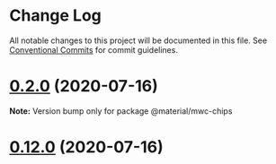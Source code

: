 # Change Log

All notable changes to this project will be documented in this file.
See [Conventional Commits](https://conventionalcommits.org) for commit guidelines.

# [0.2.0](https://github.com/material-components/material-components-web-components/compare/v0.1.0...v0.2.0) (2020-07-16)

**Note:** Version bump only for package @material/mwc-chips





# [0.12.0](https://github.com/material-components/material-components-web-components/compare/v0.0.8-alpha.0...v0.12.0) (2020-07-16)
